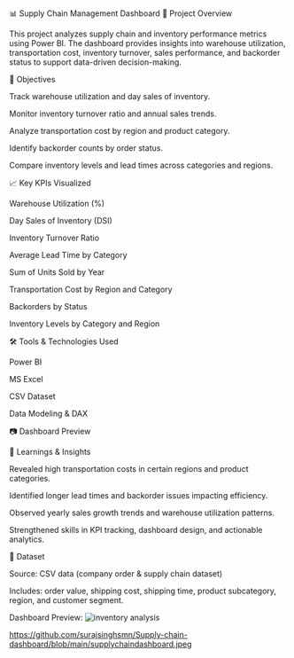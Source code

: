 📊 Supply Chain Management Dashboard
📝 Project Overview

This project analyzes supply chain and inventory performance metrics using Power BI. The dashboard provides insights into warehouse utilization, transportation cost, inventory turnover, sales performance, and backorder status to support data-driven decision-making.

🎯 Objectives

Track warehouse utilization and day sales of inventory.

Monitor inventory turnover ratio and annual sales trends.

Analyze transportation cost by region and product category.

Identify backorder counts by order status.

Compare inventory levels and lead times across categories and regions.

📈 Key KPIs Visualized

Warehouse Utilization (%)

Day Sales of Inventory (DSI)

Inventory Turnover Ratio

Average Lead Time by Category

Sum of Units Sold by Year

Transportation Cost by Region and Category

Backorders by Status

Inventory Levels by Category and Region

🛠️ Tools & Technologies Used

Power BI

MS Excel

CSV Dataset

Data Modeling & DAX

📷 Dashboard Preview

🚀 Learnings & Insights

Revealed high transportation costs in certain regions and product categories.

Identified longer lead times and backorder issues impacting efficiency.

Observed yearly sales growth trends and warehouse utilization patterns.

Strengthened skills in KPI tracking, dashboard design, and actionable analytics.

📂 Dataset

Source: CSV data (company order & supply chain dataset)

Includes: order value, shipping cost, shipping time, product subcategory, region, and customer segment.

Dashboard Preview: 
![inventory analysis](https://github.com/user-attachments/assets/ac001086-6230-444a-8ba9-f2737d50e758)


https://github.com/surajsinghsmn/Supply-chain-dashboard/blob/main/supplychaindashboard.jpeg

